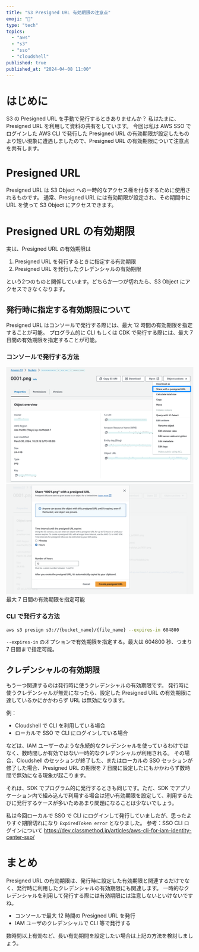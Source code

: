 ```yaml
---
title: "S3 Presigned URL 有効期限の注意点"
emoji: "🫢"
type: "tech"
topics:
  - "aws"
  - "s3"
  - "sso"
  - "cloudshell"
published: true
published_at: "2024-04-08 11:00"
---
```


# はじめに
S3 の Presigned URL を手動で発行するときありませんか？
私はたまに、Presigned URL を利用して資料の共有をしています。
今回は私は AWS SSO でログインした AWS CLI で発行した Presigned URL の有効期限が設定したものより短い現象に遭遇しましたので、Presigned URL の有効期限について注意点を共有します。

# Presigned URL
Presigned URL は S3 Object への一時的なアクセス権を付与するために使用されるものです。
通常、Presigned URL には有効期限が設定され、その期間中に URL を使って S3 Object にアクセスできます。

# Presigned URL の有効期限
実は、Presigned URL の有効期限は
1. Presigned URL を発行するときに指定する有効期限
2. Presigned URL を発行したクレデンシャルの有効期限

という2つのものと関係しています。どちらか一つが切れたら、S3 Object にアクセスできなくなります。

## 発行時に指定する有効期限について
Presigned URL はコンソールで発行する際には、最大 12 時間の有効期限を指定することが可能。
プログラム的に CLI もしくは CDK で発行する際には、最大 7 日間の有効期限を指定することが可能。

### コンソールで発行する方法
![コンソールで S3 Presigned URL を発行する方法](/images/s3-presigned-url/01_console.png)
![S3 Presigned URL 有効期限の指定](/images/s3-presigned-url/02_console_expire_time.png)
最大 7 日間の有効期限を指定可能

### CLI で発行する方法
```bash
aws s3 presign s3://{bucket_name}/{file_name} --expires-in 604800
```
`--expires-in` のオプションで有効期限を指定する。最大は 604800 秒、つまり 7 日間まで指定可能。

## クレデンシャルの有効期限
もう一つ関連するのは発行時に使うクレデンシャルの有効期限です。
発行時に使うクレデンシャルが無効になったら、設定した Presigned URL の有効期限に達しているかにかかわらず URL は無効になります。

例：
- Cloudshell で CLI を利用している場合
- ローカルで SSO で CLI にログインしている場合

などは、IAM ユーザーのような永続的なクレデンシャルを使っているわけではなく、数時間しか有効ではない一時的なクレデンシャルが利用される。
その場合、Cloudshell のセッションが終了した、またはローカルの SSO セッションが修了した場合、Presigned URL の期限を 7 日間に設定したにもかかわらず数時間で無効になる現象が起こります。

それは、SDK でプログラム的に発行するときも同じです。ただ、SDK でアプリケーション内で組み込んで利用する場合は短い有効期限を設定して、利用するたびに発行するケースが多いためあまり問題になることは少ないでしょう。

私は今回ローカルで SSO で CLI にログインして発行していましたが、思ったよりすぐ期限切れになり `ExpiredToken error` となりました。
参考：SSO CLI ログインについて
https://dev.classmethod.jp/articles/aws-cli-for-iam-identity-center-sso/

# まとめ
Presigned URL の有効期限は、発行時に設定した有効期限と関連するだけでなく、発行時に利用したクレデンシャルの有効期限にも関連します。
一時的なクレデンシャルを利用して発行する際には有効期限には注意しないといけないですね。

- コンソールで最大 12 時間の Presigned URL を発行
- IAM ユーザのクレデンシャルで CLI 等で発行する

数時間以上有効など、長い有効期間を設定したい場合は上記の方法を検討しましょう。